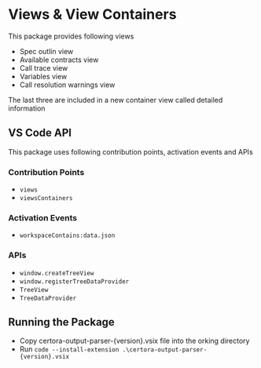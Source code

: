 # Views & View Containers

This package provides following views

- Spec outlin view
- Available contracts view
- Call trace view
- Variables view
- Call resolution warnings view

The last three are included in a new container view called detailed information


## VS Code API

This package uses following contribution points, activation events and APIs

### Contribution Points

- `views`
- `viewsContainers`

### Activation Events

- `workspaceContains:data.json`

### APIs

- `window.createTreeView`
- `window.registerTreeDataProvider`
- `TreeView`
- `TreeDataProvider`



## Running the Package

- Copy certora-output-parser-{version}.vsix file into the orking directory
- Run `code --install-extension .\certora-output-parser-{version}.vsix`


